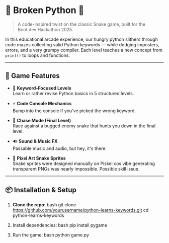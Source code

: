 # 🐍 Broken Python 🐍

> A code-inspired twist on the classic Snake game, built for the Boot.dev Hackathon 2025.

In this educational arcade experience, our hungry python slithers through code mazes collecting valid Python keywords — while dodging imposters, errors, and a very grumpy compiler. Each level teaches a new concept from `print()` to loops and functions. 

---

## 🧠 Game Features

- 🐍 **Keyword-Focused Levels**  
  Learn or rather revise Python basics in 5 structured levels.

- ⚡ **Code Console Mechanics**  
  Bump into the console if you've picked the wrong keyword.

- 🤖 **Chase Mode (Final Level)**  
  Race against a bugged enemy snake that hunts you down in the final level.

- 🔊 **Sound & Music FX**  
  Passable music and audio, but hey, it's there.

- 🎨 **Pixel Art Snake Sprites**  
  Snake sprites were designed manually on Piskel cos vibe generating transparent PNGs was nearly impossible. Possible skill issue.

---

## 📦 Installation & Setup

1. **Clone the repo:**
   bash
   git clone https://github.com/yourusername/python-learns-keywords.git
   cd python-learns-keywords
   
2. Install dependencies:
   bash
   pip install pygame

3. Run the game:
   bash
   python game.py

